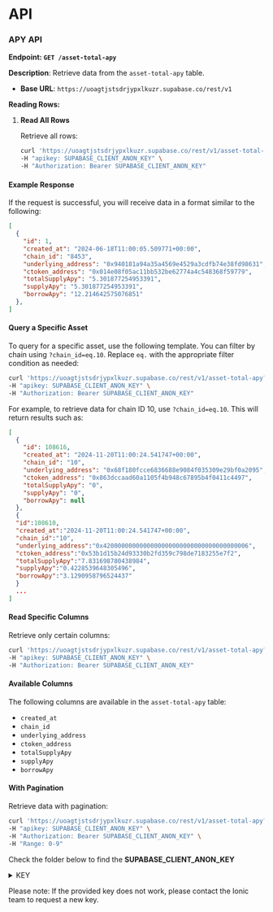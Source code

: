 # API

### APY API

**Endpoint: `GET /asset-total-apy`**

**Description**: Retrieve data from the `asset-total-apy` table.

* **Base URL**: `https://uoagtjstsdrjypxlkuzr.supabase.co/rest/v1`

**Reading Rows:**

1.  **Read All Rows**

    Retrieve all rows:

    ```bash
    curl 'https://uoagtjstsdrjypxlkuzr.supabase.co/rest/v1/asset-total-apy?select=*' \
    -H "apikey: SUPABASE_CLIENT_ANON_KEY" \
    -H "Authorization: Bearer SUPABASE_CLIENT_ANON_KEY" 
    ```

#### Example Response

If the request is successful, you will receive data in a format similar to the following:

```json
[
  {
    "id": 1,
    "created_at": "2024-06-18T11:00:05.509771+00:00",
    "chain_id": "8453",
    "underlying_address": "0x940181a94a35a4569e4529a3cdfb74e38fd98631",
    "ctoken_address": "0x014e08f05ac11bb532be62774a4c548368f59779",
    "totalSupplyApy": "5.301877254953391",
    "supplyApy": "5.301877254953391",
    "borrowApy": "12.214642575076851"
  },
]
```

#### Query a Specific Asset

To query for a specific asset, use the following template. You can filter by chain using `?chain_id=eq.10`. Replace `eq.` with the appropriate filter condition as needed:

```bash
curl 'https://uoagtjstsdrjypxlkuzr.supabase.co/rest/v1/asset-total-apy?chain_id=eq.10' \
-H "apikey: SUPABASE_CLIENT_ANON_KEY" \
-H "Authorization: Bearer SUPABASE_CLIENT_ANON_KEY"
```

For example, to retrieve data for chain ID 10, use `?chain_id=eq.10`. This will return results such as:

```json
[
  {
    "id": 108616,
    "created_at": "2024-11-20T11:00:24.541747+00:00",
    "chain_id": "10",
    "underlying_address": "0x68f180fcce6836688e9084f035309e29bf0a2095",
    "ctoken_address": "0x863dccaad60a1105f4b948c67895b4f0411c4497",
    "totalSupplyApy": "0",
    "supplyApy": "0",
    "borrowApy": null
  },
  {
  "id":108610,
  "created_at":"2024-11-20T11:00:24.541747+00:00",
  "chain_id":"10",
  "underlying_address":"0x4200000000000000000000000000000000000006",
  "ctoken_address":"0x53b1d15b24d93330b2fd359c798de7183255e7f2",
  "totalSupplyApy":"7.831698780438984",
  "supplyApy":"0.4228539648305496",
  "borrowApy":"3.1290958796524437"
  }
  ...
]
```

#### Read Specific Columns

Retrieve only certain columns:

```bash
curl 'https://uoagtjstsdrjypxlkuzr.supabase.co/rest/v1/asset-total-apy?select=some_column,other_column' \
-H "apikey: SUPABASE_CLIENT_ANON_KEY" \
-H "Authorization: Bearer SUPABASE_CLIENT_ANON_KEY"
```

#### Available Columns

The following columns are available in the `asset-total-apy` table:

* `created_at`
* `chain_id`
* `underlying_address`
* `ctoken_address`
* `totalSupplyApy`
* `supplyApy`
* `borrowApy`

#### With Pagination

Retrieve data with pagination:

```bash
curl 'https://uoagtjstsdrjypxlkuzr.supabase.co/rest/v1/asset-total-apy?select=*' \
-H "apikey: SUPABASE_CLIENT_ANON_KEY" \
-H "Authorization: Bearer SUPABASE_CLIENT_ANON_KEY" \
-H "Range: 0-9"
```

Check the folder below to find the **SUPABASE\_CLIENT\_ANON\_KEY**

<details>

<summary>KEY</summary>

```
SUPABASE_CLIENT_ANON_KEY=eyJhbGciOiJIUzI1NiIsInR5cCI6IkpXVCJ9.eyJpc3MiOiJzdXBhYmFzZSIsInJlZiI6InVvYWd0anN0c2RyanlweGxrdXpyIiwicm9sZSI6ImFub24iLCJpYXQiOjE3MDc5MDE2MTcsImV4cCI6MjAyMzQ3NzYxN30.CYck7aPTmW5LE4hBh2F4Y89Cn15ArMXyvnP3F521S78
```

</details>

Please note: If the provided key does not work, please contact the Ionic team to request a new key.
